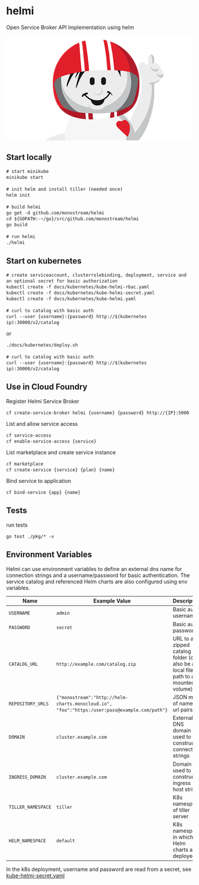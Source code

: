 # helmi
Open Service Broker API Implementation using helm

![alt Logo](docs/logo.png)

## Start locally

```console
# start minikube
minikube start

# init helm and install tiller (needed once)
helm init

# build helmi
go get -d github.com/monostream/helmi
cd ${GOPATH:-~/go}/src/github.com/monostream/helmi
go build

# run helmi
./helmi
```

## Start on kubernetes

```console
# create serviceaccount, clusterrolebinding, deployment, service and an optional secret for basic authorization
kubectl create -f docs/kubernetes/kube-helmi-rbac.yaml
kubectl create -f docs/kubernetes/kube-helmi-secret.yaml
kubectl create -f docs/kubernetes/kube-helmi.yaml

# curl to catalog with basic auth
curl --user {username}:{password} http://$(kubernetes ip):30000/v2/catalog
```
or
```console
./docs/kubernetes/deploy.sh

# curl to catalog with basic auth
curl --user {username}:{password} http://$(kubernetes ip):30000/v2/catalog
```

## Use in Cloud Foundry

Register Helmi Service Broker

```console
cf create-service-broker helmi {username} {password} http://{IP}:5000
```

List and allow service access

```console
cf service-access
cf enable-service-access {service}
```

List marketplace and create service instance

```console
cf marketplace
cf create-service {service} {plan} {name}
```

Bind service to application

```console
cf bind-service {app} {name}
```

## Tests
run tests
```console
go test ./pkg/* -v
```

## Environment Variables

Helmi can use environment variables to define an external dns name for connection strings and a username/password for basic authentication.
The service catalog and referenced Helm charts are also configured using env variables.


| Name        | Example Value | Description |
| ------------ | ------- | --------------- |
| `USERNAME` | `admin` | Basic auth username |
| `PASSWORD` | `secret` | Basic auth password |
| `CATALOG_URL` | `http://example.com/catalog.zip` | URL to a zipped catalog folder (can also be a local file path to a mounted volume). |
| `REPOSITORY_URLS` | `{"monostream":"http://helm-charts.monocloud.io",`<br>`"foo":"https:/user:pass@example.com/path"}` | JSON map of name-url pairs |
| `DOMAIN` | `cluster.example.com` | External DNS domain used to construct connection strings |
| `INGRESS_DOMAIN`  | `cluster.example.com` | Domain used to construct ingress host strings |
| `TILLER_NAMESPACE`  | `tiller` | K8s namespace of tiller server |
| `HELM_NAMESPACE`  | `default` | K8s namespace in which Helm charts are deployed |

In the k8s deployment, username and password are read from a secret, see [kube-helmi-secret.yaml](docs/kubernetes/kube-helmi-secret.yaml)